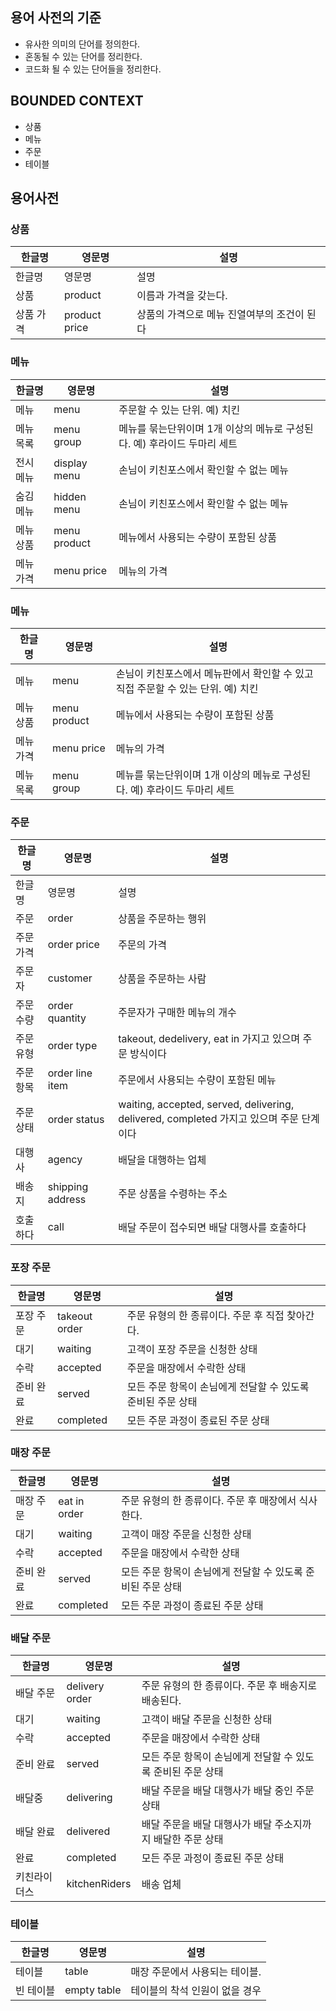 ## 용어 사전의 기준
- 유사한 의미의 단어를 정의한다.
- 혼동될 수 있는 단어를 정리한다.
- 코드화 될 수 있는 단어들을 정리한다.

## BOUNDED CONTEXT
- 상품
- 메뉴
- 주문
- 테이블

## 용어사전
### 상품
| 한글명 | 영문명 | 설명                       |
| --- | --- |--------------------------|
| 한글명 | 영문명 | 설명                       |
| 상품 | product | 이름과 가격을 갖는다.             |
| 상품 가격 | product price | 상품의 가격으로 메뉴 진열여부의 조건이 된다 |

### 메뉴
| 한글명   | 영문명 | 설명                                            |
|-------| --- |---|
| 메뉴    | menu | 주문할 수 있는 단위. 예) 치킨 |
| 메뉴 목록 | menu group | 메뉴를 묶는단위이며 1개 이상의 메뉴로 구성된다. 예) 후라이드 두마리 세트    |
| 전시 메뉴 | display menu | 손님이 키친포스에서 확인할 수 없는 메뉴 |
| 숨김 메뉴 | hidden menu | 손님이 키친포스에서 확인할 수 없는 메뉴 |
| 메뉴 상품 | menu product | 메뉴에서 사용되는 수량이 포함된 상품                          |
| 메뉴 가격 | menu price | 메뉴의 가격                                        |

### 메뉴
| 한글명 | 영문명 | 설명                                              |
| --- | --- |-------------------------------------------------|
| 메뉴 | menu | 손님이 키친포스에서 메뉴판에서 확인할 수 있고 직접 주문할 수 있는 단위. 예) 치킨 |
| 메뉴 상품 | menu product | 메뉴에서 사용되는 수량이 포함된 상품                            |
| 메뉴 가격 | menu price | 메뉴의 가격                                          |
| 메뉴 목록 | menu group | 메뉴를 묶는단위이며 1개 이상의 메뉴로 구성된다. 예) 후라이드 두마리 세트      |

### 주문
| 한글명 | 영문명 | 설명 |
| --- | --- | --- |
| 한글명 | 영문명 | 설명 |
| 주문 | order | 상품을 주문하는 행위 |
| 주문 가격 | order price | 주문의 가격 |
| 주문자 | customer | 상품을 주문하는 사람 |
| 주문 수량 | order quantity | 주문자가 구매한 메뉴의 개수 |
| 주문 유형 | order type | takeout, dedelivery, eat in 가지고 있으며 주문 방식이다 |
| 주문 항목 | order line item | 주문에서 사용되는 수량이 포함된 메뉴 |
| 주문 상태 | order status | waiting, accepted, served, delivering, delivered, completed 가지고 있으며 주문 단계이다 |
| 대행사 | agency | 배달을 대행하는 업체 |
| 배송지 | shipping address | 주문 상품을 수령하는 주소 |
| 호출하다 | call | 배달 주문이 접수되면 배달 대행사를 호출하다 |

### 포장 주문
| 한글명 | 영문명 | 설명 |
| --- | --- | --- |
| 포장 주문 | takeout order | 주문 유형의 한 종류이다. 주문 후 직접 찾아간다. |
| 대기 | waiting | 고객이 포장 주문을 신청한 상태 |
| 수락 | accepted | 주문을 매장에서 수락한 상태 |
| 준비 완료 | served | 모든 주문 항목이 손님에게 전달할 수 있도록 준비된 주문 상태 |
| 완료 | completed | 모든 주문 과정이 종료된 주문 상태 |

### 매장 주문
| 한글명 | 영문명 | 설명 |
| --- | --- | --- |
| 매장 주문 | eat in order | 주문 유형의 한 종류이다. 주문 후 매장에서 식사한다. |
| 대기 | waiting | 고객이 매장 주문을 신청한 상태 |
| 수락 | accepted | 주문을 매장에서 수락한 상태 |
| 준비 완료 | served | 모든 주문 항목이 손님에게 전달할 수 있도록 준비된 주문 상태 |
| 완료 | completed | 모든 주문 과정이 종료된 주문 상태 |

### 배달 주문
| 한글명    | 영문명 | 설명 |
|--------| --- | --- |
| 배달 주문  | delivery order | 주문 유형의 한 종류이다. 주문 후 배송지로 배송된다. |
| 대기     | waiting | 고객이 배달 주문을 신청한 상태 |
| 수락     | accepted | 주문을 매장에서 수락한 상태 |
| 준비 완료  | served | 모든 주문 항목이 손님에게 전달할 수 있도록 준비된 주문 상태 |
| 배달중    | delivering | 배달 주문을 배달 대행사가 배달 중인 주문 상태 |
| 배달 완료  | delivered | 배달 주문을 배달 대행사가 배달 주소지까지 배달한 주문 상태 |
| 완료     | completed | 모든 주문 과정이 종료된 주문 상태 |
| 키친라이더스 |kitchenRiders| 배송 업체 |

### 테이블
| 한글명 | 영문명 | 설명 |
| --- | --- | --- |
| 테이블 | table | 매장 주문에서 사용되는 테이블. |
| 빈 테이블 | empty table | 테이블의 착석 인원이 없을 경우 |
